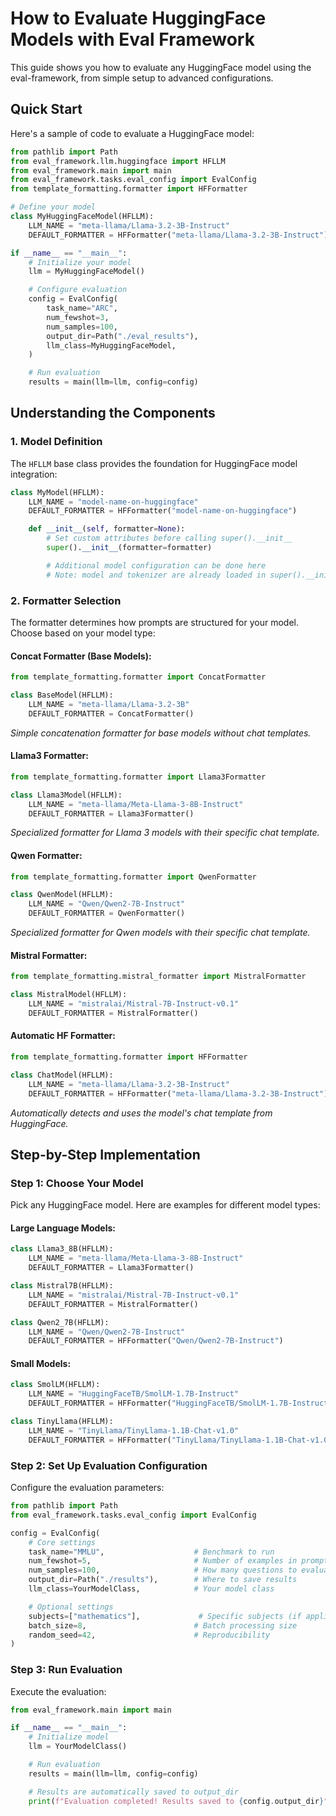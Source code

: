 # How to Evaluate HuggingFace Models with Eval Framework

This guide shows you how to evaluate any HuggingFace model using the eval-framework, from simple setup to advanced configurations.

## Quick Start

Here's a sample of code to evaluate a HuggingFace model:

```python
from pathlib import Path
from eval_framework.llm.huggingface import HFLLM
from eval_framework.main import main
from eval_framework.tasks.eval_config import EvalConfig
from template_formatting.formatter import HFFormatter

# Define your model
class MyHuggingFaceModel(HFLLM):
    LLM_NAME = "meta-llama/Llama-3.2-3B-Instruct"
    DEFAULT_FORMATTER = HFFormatter("meta-llama/Llama-3.2-3B-Instruct")

if __name__ == "__main__":
    # Initialize your model
    llm = MyHuggingFaceModel()

    # Configure evaluation
    config = EvalConfig(
        task_name="ARC",
        num_fewshot=3,
        num_samples=100,
        output_dir=Path("./eval_results"),
        llm_class=MyHuggingFaceModel,
    )

    # Run evaluation
    results = main(llm=llm, config=config)
```

## Understanding the Components

### 1. Model Definition

The `HFLLM` base class provides the foundation for HuggingFace model integration:

```python
class MyModel(HFLLM):
    LLM_NAME = "model-name-on-huggingface"
    DEFAULT_FORMATTER = HFFormatter("model-name-on-huggingface")

    def __init__(self, formatter=None):
        # Set custom attributes before calling super().__init__
        super().__init__(formatter=formatter)

        # Additional model configuration can be done here
        # Note: model and tokenizer are already loaded in super().__init__
```

### 2. Formatter Selection

The formatter determines how prompts are structured for your model. Choose based on your model type:


#### **Concat Formatter (Base Models):**
```python
from template_formatting.formatter import ConcatFormatter

class BaseModel(HFLLM):
    LLM_NAME = "meta-llama/Llama-3.2-3B"
    DEFAULT_FORMATTER = ConcatFormatter()
```
*Simple concatenation formatter for base models without chat templates.*

#### **Llama3 Formatter:**
```python
from template_formatting.formatter import Llama3Formatter

class Llama3Model(HFLLM):
    LLM_NAME = "meta-llama/Meta-Llama-3-8B-Instruct"
    DEFAULT_FORMATTER = Llama3Formatter()
```
*Specialized formatter for Llama 3 models with their specific chat template.*

#### **Qwen Formatter:**
```python
from template_formatting.formatter import QwenFormatter

class QwenModel(HFLLM):
    LLM_NAME = "Qwen/Qwen2-7B-Instruct"
    DEFAULT_FORMATTER = QwenFormatter()
```
*Specialized formatter for Qwen models with their specific chat template.*

#### **Mistral Formatter:**
```python
from template_formatting.mistral_formatter import MistralFormatter

class MistralModel(HFLLM):
    LLM_NAME = "mistralai/Mistral-7B-Instruct-v0.1"
    DEFAULT_FORMATTER = MistralFormatter()
```

#### **Automatic HF Formatter:**
```python
from template_formatting.formatter import HFFormatter

class ChatModel(HFLLM):
    LLM_NAME = "meta-llama/Llama-3.2-3B-Instruct"
    DEFAULT_FORMATTER = HFFormatter("meta-llama/Llama-3.2-3B-Instruct")
```
*Automatically detects and uses the model's chat template from HuggingFace.*

## Step-by-Step Implementation

### Step 1: Choose Your Model

Pick any HuggingFace model. Here are examples for different model types:

#### **Large Language Models:**
```python
class Llama3_8B(HFLLM):
    LLM_NAME = "meta-llama/Meta-Llama-3-8B-Instruct"
    DEFAULT_FORMATTER = Llama3Formatter()

class Mistral7B(HFLLM):
    LLM_NAME = "mistralai/Mistral-7B-Instruct-v0.1"
    DEFAULT_FORMATTER = MistralFormatter()

class Qwen2_7B(HFLLM):
    LLM_NAME = "Qwen/Qwen2-7B-Instruct"
    DEFAULT_FORMATTER = HFFormatter("Qwen/Qwen2-7B-Instruct")
```

#### **Small Models:**
```python
class SmolLM(HFLLM):
    LLM_NAME = "HuggingFaceTB/SmolLM-1.7B-Instruct"
    DEFAULT_FORMATTER = HFFormatter("HuggingFaceTB/SmolLM-1.7B-Instruct")

class TinyLlama(HFLLM):
    LLM_NAME = "TinyLlama/TinyLlama-1.1B-Chat-v1.0"
    DEFAULT_FORMATTER = HFFormatter("TinyLlama/TinyLlama-1.1B-Chat-v1.0")
```


### Step 2: Set Up Evaluation Configuration

Configure the evaluation parameters:

```python
from pathlib import Path
from eval_framework.tasks.eval_config import EvalConfig

config = EvalConfig(
    # Core settings
    task_name="MMLU",                    # Benchmark to run
    num_fewshot=5,                       # Number of examples in prompt
    num_samples=100,                     # How many questions to evaluate
    output_dir=Path("./results"),        # Where to save results
    llm_class=YourModelClass,            # Your model class

    # Optional settings
    subjects=["mathematics"],             # Specific subjects (if applicable)
    batch_size=8,                        # Batch processing size
    random_seed=42,                      # Reproducibility
)
```

### Step 3: Run Evaluation

Execute the evaluation:

```python
from eval_framework.main import main

if __name__ == "__main__":
    # Initialize model
    llm = YourModelClass()

    # Run evaluation
    results = main(llm=llm, config=config)

    # Results are automatically saved to output_dir
    print(f"Evaluation completed! Results saved to {config.output_dir}")
```
